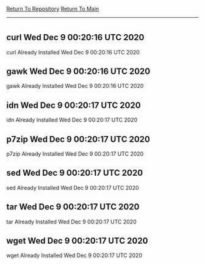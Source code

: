 [Return To Repository](https://github.com/deathbybandaid/piholeparser/)
[Return To Main](https://github.com/deathbybandaid/piholeparser/blob/master/RecentRunLogs/Mainlog.md)
____________________________________
# 
## curl Wed Dec  9 00:20:16 UTC 2020
curl Already Installed Wed Dec  9 00:20:16 UTC 2020
## gawk Wed Dec  9 00:20:16 UTC 2020
gawk Already Installed Wed Dec  9 00:20:16 UTC 2020
## idn Wed Dec  9 00:20:17 UTC 2020
idn Already Installed Wed Dec  9 00:20:17 UTC 2020
## p7zip Wed Dec  9 00:20:17 UTC 2020
p7zip Already Installed Wed Dec  9 00:20:17 UTC 2020
## sed Wed Dec  9 00:20:17 UTC 2020
sed Already Installed Wed Dec  9 00:20:17 UTC 2020
## tar Wed Dec  9 00:20:17 UTC 2020
tar Already Installed Wed Dec  9 00:20:17 UTC 2020
## wget Wed Dec  9 00:20:17 UTC 2020
wget Already Installed Wed Dec  9 00:20:17 UTC 2020
